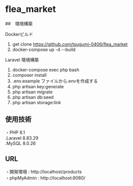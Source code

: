 # flea_market

##　環境構築

Dockerビルド

1. get clone https://github.com/tsugumi-0406/flea_market  
2. docker-compose up -d --build

Laravel 環境構築

1. docker-compose exec php bash
2. composer install
3. .env.example ファイルから.envを作成する
4. php artisan key:generate
5. php artisan migrate
6. php artisan db:seed
7. php artisan storage:link

## 使用技術
・PHP 8.1  
.Laravel 8.83.29  
.MySQL 8.0.26  

## URL
・開発環境 : http://localhost/products  
・phpMyAdmin : http://localhost:8080/  
